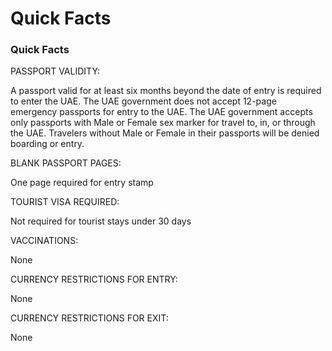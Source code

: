 # Quick Facts

### Quick Facts

PASSPORT VALIDITY:

A passport valid for at least six months beyond the date of entry is required to enter the UAE. The UAE government does not accept 12-page emergency passports for entry to the UAE. The UAE government accepts only passports with Male or Female sex marker for travel to, in, or through the UAE. Travelers without Male or Female in their passports will be denied boarding or entry.

BLANK PASSPORT PAGES:

One page required for entry stamp

TOURIST VISA REQUIRED:

Not required for tourist stays under 30 days

VACCINATIONS:

None

CURRENCY RESTRICTIONS FOR ENTRY:

None

CURRENCY RESTRICTIONS FOR EXIT:

None